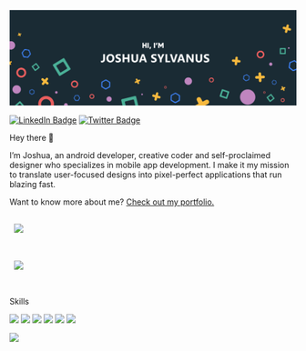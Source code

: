 ![Joshua's GitHub Banner](./assets/header.png)

[![LinkedIn Badge](https://img.shields.io/badge/LinkedIn-Profile-informational?style=flat&logo=linkedin&logoColor=white&color=0D76A8)](https://www.linkedin.com/in/joshua-sylvanus/)
[![Twitter Badge](https://img.shields.io/badge/Twitter-Profile-informational?style=flat&logo=twitter&logoColor=white&color=1CA2F1)](https://twitter.com/josh-sylvanus)

Hey there 👋

I’m Joshua, an android developer, creative coder and self-proclaimed designer who specializes in mobile app development. I make it my mission to translate user-focused designs into pixel-perfect applications that run blazing fast.

Want to know more about me? [Check out my portfolio.](https://www.joshuasylvanus.dev/)

<!-- Pinned Repositories -->

<a href="https://github.com/Yungjay131/CryptoCompose">
  <img align="center" style="margin:1rem 0.5rem" src="https://github-readme-stats.vercel.app/api/pin/?username=Yungjay131&repo=CryptoCompose&title_color=ffffff&text_color=c9cacc&icon_color=4AB197&bg_color=1A2B34" />
</a>
<br><br>


<a href="https://github.com/Yungjay131/Medix">
  <img align="center" style="margin:1rem 0.5rem" src="https://github-readme-stats.vercel.app/api/pin/?username=Yungjay131&repo=Medix&title_color=ffffff&text_color=c9cacc&icon_color=4AB197&bg_color=1A2B34" />
</a>
<br><br>

Skills

![](https://img.shields.io/badge/Code-Android-informational?style=for-the-badge&logo=Android&logoColor=white&color=4AB197)
![](https://img.shields.io/badge/Code-Java-informational?style=for-the-badge&logo=Java&logoColor=white&color=4AB197)
![](https://img.shields.io/badge/Code-Kotlin-informational?style=for-the-badge&logo=Kotlin&logoColor=white&color=4AB197)
![](https://img.shields.io/badge/Code-React-Native-informational?style=for-the-badge&logo=react&logoColor=white&color=4AB197)
![](https://img.shields.io/badge/Code-JavaScript-informational?style=for-the-badge&logo=JavaScript&logoColor=white&color=4AB197)
![](https://img.shields.io/badge/Code-TypeScript-informational?style=for-the-badge&logo=TypeScript&logoColor=white&color=4AB197)

![](https://img.shields.io/badge/Code-Java-informational?style=flat&logo=Java&logoColor=white&color=4AB197)

